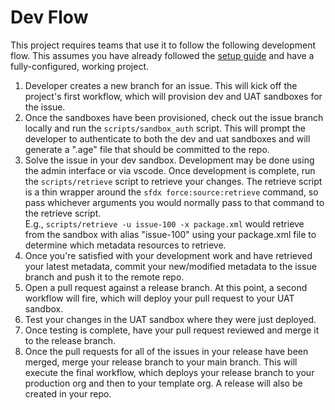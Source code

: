 # Dev Flow

This project requires teams that use it to follow the following development flow. This assumes you have already followed the [setup guide](./Getting%20Started.md) and have a fully-configured, working project.

1. Developer creates a new branch for an issue. This will kick off the project's first workflow, which will provision dev and UAT sandboxes for the issue.
2. Once the sandboxes have been provisioned, check out the issue branch locally and run the `scripts/sandbox_auth` script. This will prompt the developer to authenticate to both the dev and uat sandboxes and will generate a ".age" file that should be committed to the repo.
3. Solve the issue in your dev sandbox. Development may be done using the admin interface or via vscode. Once development is complete, run the `scripts/retrieve` script to retrieve your changes. The retrieve script is a thin wrapper around the `sfdx force:source:retrieve`
   command, so pass whichever arguments you would normally pass to that command to the retrieve script.  
   E.g., `scripts/retrieve -u issue-100 -x package.xml` would retrieve from the sandbox with alias "issue-100" using your package.xml file to determine which metadata resources to retrieve.
4. Once you're satisfied with your development work and have retrieved your latest metadata, commit your new/modified metadata to the issue branch and push it to the remote repo.
5. Open a pull request against a release branch. At this point, a second workflow will fire, which will deploy your pull request to your UAT sandbox.
6. Test your changes in the UAT sandbox where they were just deployed.
7. Once testing is complete, have your pull request reviewed and merge it to the release branch.
8. Once the pull requests for all of the issues in your release have been merged, merge your release branch to your main branch. This will execute the final workflow, which deploys your release branch to your production org and then to your template org. A release will also be created in your repo.
